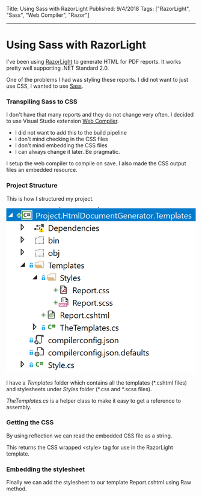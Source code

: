 Title: Using Sass with RazorLight
Published: 9/4/2018
Tags: ["RazorLight", "Sass", "Web Compiler", "Razor"]

---

# Using Sass with RazorLight

I've been using [RazorLight](https://github.com/toddams/RazorLight) to generate HTML for PDF reports. It works pretty well supporting .NET Standard 2.0.

One of the problems I had was styling these reports. I did not want to just use CSS, I wanted to use [Sass](https://sass-lang.com/).

### Transpiling Sass to CSS

I don't have that many reports and they do not change very often. I decided to use Visual Studio extension [Web Compiler](https://marketplace.visualstudio.com/items?itemName=MadsKristensen.WebCompiler).

- I did not want to add this to the build pipeline
- I don't mind checking in the CSS files
- I don't mind embedding the CSS files
- I can always change it later. Be pragmatic.

I setup the web compiler to compile on save. I also made the CSS output files an embedded resource.

### Project Structure

This is how I structured my project.

![](images/Using-Sass-with-RazorLight/projectstructure.PNG)

I have a _Templates_ folder which contains all the templates (\*.cshtml files) and stylesheets under _Styles_ folder (\*.css and \*.scss files).

_TheTemplates.cs_ is a helper class to make it easy to get a reference to assembly.

<script src="https://gist.github.com/glenhallworth/d88c655790489ccb7907858ce6346491.js"></script>

### Getting the CSS

By using reflection we can read the embedded CSS file as a string.

<script src="https://gist.github.com/glenhallworth/fe62f24452a9cd842926883b9f42fe30.js"></script>

This returns the CSS wrapped &lt;style&gt; tag for use in the RazorLight template.

### Embedding the stylesheet

Finally we can add the stylesheet to our template Report.cshtml using Raw method.

<script src="https://gist.github.com/glenhallworth/c16b9c2bfc2a7a660202d85685280355.js"></script>
